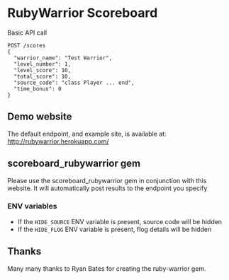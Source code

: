RubyWarrior Scoreboard
======================

Basic API call

    POST /scores
    {
      "warrior_name": "Test Warrior",
      "level_number": 1,
      "level_score": 10,
      "total_score": 10,
      "source_code": "class Player ... end",
      "time_bonus": 0
    }

## Demo website

The default endpoint, and example site, is available at:
http://rubywarrior.herokuapp.com/

## scoreboard_rubywarrior gem

Please use the scoreboard_rubywarrior gem in conjunction
with this website.  It will automatically post results to
the endpoint you specify


### ENV variables

* If the `HIDE_SOURCE` ENV variable is present, source code will be hidden
* If the `HIDE_FLOG` ENV variable is present, flog details will be hidden

## Thanks

Many many thanks to Ryan Bates for creating the ruby-warrior gem.
